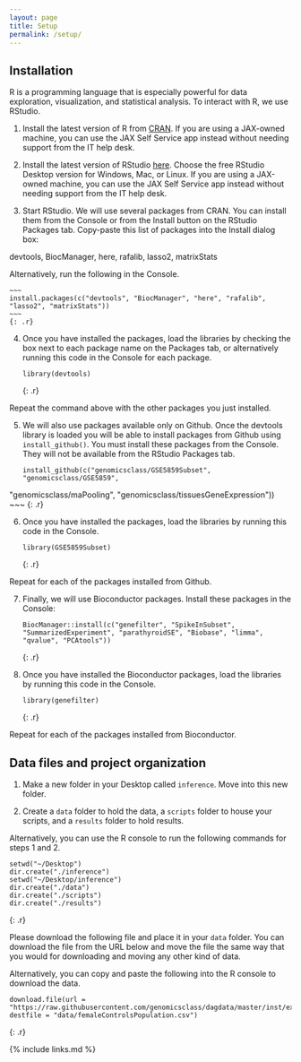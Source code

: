 ```yaml
---
layout: page
title: Setup
permalink: /setup/
---
```

## Installation

R is a programming language that is especially powerful for data exploration, 
visualization, and statistical analysis. To interact with R, we use RStudio. 

1. Install the latest version of R from [CRAN](https://cran.r-project.org/). 
If you are using a JAX-owned machine, you can use the JAX Self Service app 
instead without needing support from the IT help desk.

2. Install the latest version of RStudio [here](https://www.rstudio.com/products/rstudio/download/). Choose the free 
RStudio Desktop version for Windows, Mac, or Linux. If you are using a 
JAX-owned machine, you can use the JAX Self Service app instead without needing 
support from the IT help desk.

3. Start RStudio. We will use several packages from CRAN. You can install them 
from the Console or from the Install button on the RStudio Packages tab. 
Copy-paste this list of packages into the Install dialog box: 

devtools, BiocManager, here, rafalib, lasso2, matrixStats

Alternatively, run the following in the Console.

    ~~~
    install.packages(c("devtools", "BiocManager", "here", "rafalib", "lasso2", "matrixStats"))
    ~~~
    {: .r}

4. Once you have installed the packages, load the libraries by checking the box 
next to each package name on the Packages tab, or alternatively running this 
code in the Console for each package.

    ~~~
    library(devtools)
    ~~~
    {: .r}

Repeat the command above with the other packages you just installed.

5. We will also use packages available only on Github. Once the devtools library 
is loaded you will be able to install packages from Github using 
`install_github()`. You must install  these packages from the Console. They will 
not be  available from the RStudio Packages tab.

    ~~~
    install_github(c("genomicsclass/GSE5859Subset", "genomicsclass/GSE5859",
  "genomicsclass/maPooling", "genomicsclass/tissuesGeneExpression"))
    ~~~
    {: .r}

6. Once you have installed the packages, load the libraries by running this 
code in the Console.

    ~~~
    library(GSE5859Subset)
    ~~~
    {: .r}

Repeat for each of the packages installed from Github.

7. Finally, we will use Bioconductor packages. Install these packages in the 
Console:

    ~~~
    BiocManager::install(c("genefilter", "SpikeInSubset", "SummarizedExperiment", "parathyroidSE", "Biobase", "limma", "qvalue", "PCAtools"))
    ~~~
    {: .r}

8. Once you have installed the Bioconductor packages, load the libraries by 
running this code in the Console.

    ~~~
    library(genefilter)
    ~~~
    {: .r}

Repeat for each of the packages installed from Bioconductor.

## Data files and project organization

1. Make a new folder in your Desktop called `inference`. Move into this new 
folder.

2. Create  a `data` folder to hold the data, a `scripts` folder to house your scripts, and a `results` folder to hold results. 

Alternatively, you can use the R console to run the following commands for steps 
1 and 2.
~~~
setwd("~/Desktop")
dir.create("./inference")
setwd("~/Desktop/inference")
dir.create("./data")
dir.create("./scripts")
dir.create("./results")
~~~
{: .r}

Please download the following file and place it in your `data` folder. You 
can download the file from the URL below and move the file the same way that 
you would for downloading and moving any other kind of data.

Alternatively, you can copy and paste the following into the R console to 
download the data.
~~~
download.file(url = "https://raw.githubusercontent.com/genomicsclass/dagdata/master/inst/extdata/femaleControlsPopulation.csv", destfile = "data/femaleControlsPopulation.csv")
~~~
{: .r}


{% include links.md %}
